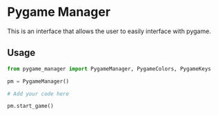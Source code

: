 # Pygame Manager
This is an interface that allows the user to easily interface with pygame.

## Usage
```python
from pygame_manager import PygameManager, PygameColors, PygameKeys

pm = PygameManager()

# Add your code here

pm.start_game()
```
